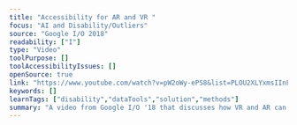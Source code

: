 ```yaml
---
title: "Accessibility for AR and VR "
focus: "AI and Disability/Outliers"
source: "Google I/O 2018"
readability: ["I"]
type: "Video"
toolPurpose: []
toolAccessibilityIssues: []
openSource: true
link: "https://www.youtube.com/watch?v=pW2oWy-ePS8&list=PLOU2XLYxmsIInFRc3M44HUTQc3b_YJ4-Y&index=17&t=0s"
keywords: []
learnTags: ["disability","dataTools","solution","methods"]
summary: "A video from Google I/O '18 that discusses how VR and AR can be made more accessible to more users. "
---
```


